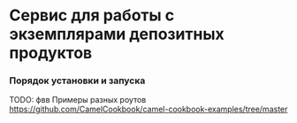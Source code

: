 # Сервис для работы с экземплярами депозитных продуктов

### Порядок установки и запуска

TODO:
фвв
Примеры разных роутов
https://github.com/CamelCookbook/camel-cookbook-examples/tree/master
